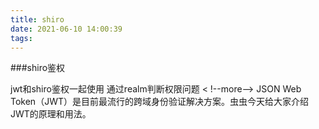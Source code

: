 ```yaml
---
title: shiro
date: 2021-06-10 14:00:39
tags:
---
```

###shiro鉴权

jwt和shiro鉴权一起使用
通过realm判断权限问题
< !--more-->
 JSON Web Token（JWT）是目前最流行的跨域身份验证解决方案。虫虫今天给大家介绍JWT的原理和用法。